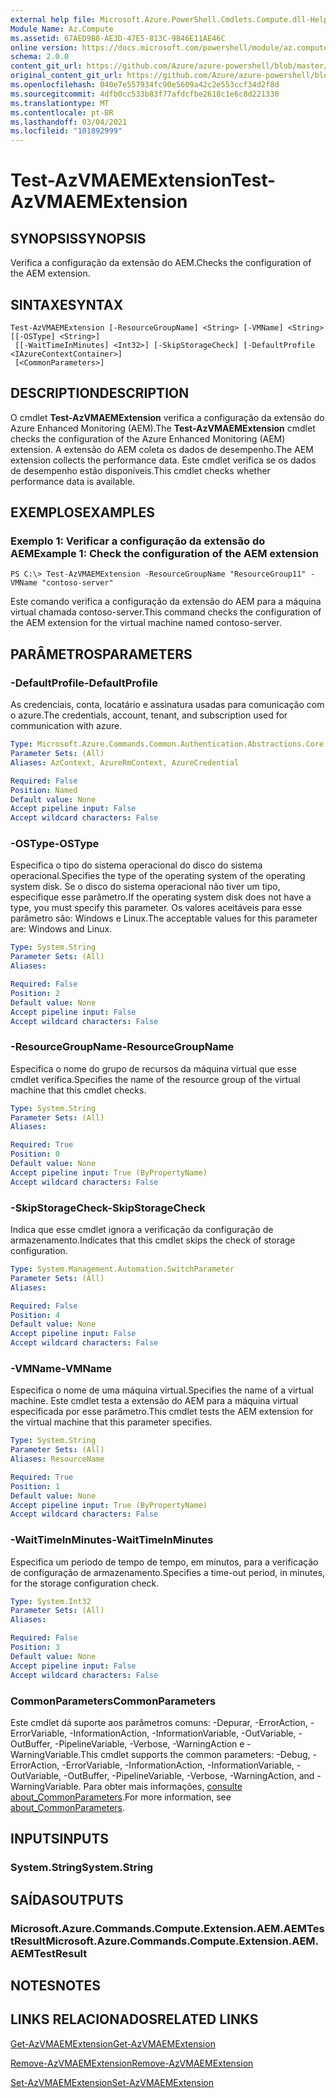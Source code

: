 ```yaml
---
external help file: Microsoft.Azure.PowerShell.Cmdlets.Compute.dll-Help.xml
Module Name: Az.Compute
ms.assetid: 67AED9B8-AE3D-47E5-813C-9B46E11AE46C
online version: https://docs.microsoft.com/powershell/module/az.compute/test-azvmaemextension
schema: 2.0.0
content_git_url: https://github.com/Azure/azure-powershell/blob/master/src/Compute/Compute/help/Test-AzVMAEMExtension.md
original_content_git_url: https://github.com/Azure/azure-powershell/blob/master/src/Compute/Compute/help/Test-AzVMAEMExtension.md
ms.openlocfilehash: 040e7e557934fc90e5609a42c2e553ccf34d2f8d
ms.sourcegitcommit: 4dfb0cc533b83f77afdcfbe2618c1e6c8d221330
ms.translationtype: MT
ms.contentlocale: pt-BR
ms.lasthandoff: 03/04/2021
ms.locfileid: "101892999"
---
```

# <span data-ttu-id="264c6-101">Test-AzVMAEMExtension</span><span class="sxs-lookup"><span data-stu-id="264c6-101">Test-AzVMAEMExtension</span></span>

## <span data-ttu-id="264c6-102">SYNOPSIS</span><span class="sxs-lookup"><span data-stu-id="264c6-102">SYNOPSIS</span></span>
<span data-ttu-id="264c6-103">Verifica a configuração da extensão do AEM.</span><span class="sxs-lookup"><span data-stu-id="264c6-103">Checks the configuration of the AEM extension.</span></span>

## <span data-ttu-id="264c6-104">SINTAXE</span><span class="sxs-lookup"><span data-stu-id="264c6-104">SYNTAX</span></span>

```
Test-AzVMAEMExtension [-ResourceGroupName] <String> [-VMName] <String> [[-OSType] <String>]
 [[-WaitTimeInMinutes] <Int32>] [-SkipStorageCheck] [-DefaultProfile <IAzureContextContainer>]
 [<CommonParameters>]
```

## <span data-ttu-id="264c6-105">DESCRIPTION</span><span class="sxs-lookup"><span data-stu-id="264c6-105">DESCRIPTION</span></span>
<span data-ttu-id="264c6-106">O cmdlet **Test-AzVMAEMExtension** verifica a configuração da extensão do Azure Enhanced Monitoring (AEM).</span><span class="sxs-lookup"><span data-stu-id="264c6-106">The **Test-AzVMAEMExtension** cmdlet checks the configuration of the Azure Enhanced Monitoring (AEM) extension.</span></span>
<span data-ttu-id="264c6-107">A extensão do AEM coleta os dados de desempenho.</span><span class="sxs-lookup"><span data-stu-id="264c6-107">The AEM extension collects the performance data.</span></span>
<span data-ttu-id="264c6-108">Este cmdlet verifica se os dados de desempenho estão disponíveis.</span><span class="sxs-lookup"><span data-stu-id="264c6-108">This cmdlet checks whether performance data is available.</span></span>

## <span data-ttu-id="264c6-109">EXEMPLOS</span><span class="sxs-lookup"><span data-stu-id="264c6-109">EXAMPLES</span></span>

### <span data-ttu-id="264c6-110">Exemplo 1: Verificar a configuração da extensão do AEM</span><span class="sxs-lookup"><span data-stu-id="264c6-110">Example 1: Check the configuration of the AEM extension</span></span>
```
PS C:\> Test-AzVMAEMExtension -ResourceGroupName "ResourceGroup11" -VMName "contoso-server"
```

<span data-ttu-id="264c6-111">Este comando verifica a configuração da extensão do AEM para a máquina virtual chamada contoso-server.</span><span class="sxs-lookup"><span data-stu-id="264c6-111">This command checks the configuration of the AEM extension for the virtual machine named contoso-server.</span></span>

## <span data-ttu-id="264c6-112">PARÂMETROS</span><span class="sxs-lookup"><span data-stu-id="264c6-112">PARAMETERS</span></span>

### <span data-ttu-id="264c6-113">-DefaultProfile</span><span class="sxs-lookup"><span data-stu-id="264c6-113">-DefaultProfile</span></span>
<span data-ttu-id="264c6-114">As credenciais, conta, locatário e assinatura usadas para comunicação com o azure.</span><span class="sxs-lookup"><span data-stu-id="264c6-114">The credentials, account, tenant, and subscription used for communication with azure.</span></span>

```yaml
Type: Microsoft.Azure.Commands.Common.Authentication.Abstractions.Core.IAzureContextContainer
Parameter Sets: (All)
Aliases: AzContext, AzureRmContext, AzureCredential

Required: False
Position: Named
Default value: None
Accept pipeline input: False
Accept wildcard characters: False
```

### <span data-ttu-id="264c6-115">-OSType</span><span class="sxs-lookup"><span data-stu-id="264c6-115">-OSType</span></span>
<span data-ttu-id="264c6-116">Especifica o tipo do sistema operacional do disco do sistema operacional.</span><span class="sxs-lookup"><span data-stu-id="264c6-116">Specifies the type of the operating system of the operating system disk.</span></span>
<span data-ttu-id="264c6-117">Se o disco do sistema operacional não tiver um tipo, especifique esse parâmetro.</span><span class="sxs-lookup"><span data-stu-id="264c6-117">If the operating system disk does not have a type, you must specify this parameter.</span></span>
<span data-ttu-id="264c6-118">Os valores aceitáveis para esse parâmetro são: Windows e Linux.</span><span class="sxs-lookup"><span data-stu-id="264c6-118">The acceptable values for this parameter are: Windows and Linux.</span></span>

```yaml
Type: System.String
Parameter Sets: (All)
Aliases:

Required: False
Position: 2
Default value: None
Accept pipeline input: False
Accept wildcard characters: False
```

### <span data-ttu-id="264c6-119">-ResourceGroupName</span><span class="sxs-lookup"><span data-stu-id="264c6-119">-ResourceGroupName</span></span>
<span data-ttu-id="264c6-120">Especifica o nome do grupo de recursos da máquina virtual que esse cmdlet verifica.</span><span class="sxs-lookup"><span data-stu-id="264c6-120">Specifies the name of the resource group of the virtual machine that this cmdlet checks.</span></span>

```yaml
Type: System.String
Parameter Sets: (All)
Aliases:

Required: True
Position: 0
Default value: None
Accept pipeline input: True (ByPropertyName)
Accept wildcard characters: False
```

### <span data-ttu-id="264c6-121">-SkipStorageCheck</span><span class="sxs-lookup"><span data-stu-id="264c6-121">-SkipStorageCheck</span></span>
<span data-ttu-id="264c6-122">Indica que esse cmdlet ignora a verificação da configuração de armazenamento.</span><span class="sxs-lookup"><span data-stu-id="264c6-122">Indicates that this cmdlet skips the check of storage configuration.</span></span>

```yaml
Type: System.Management.Automation.SwitchParameter
Parameter Sets: (All)
Aliases:

Required: False
Position: 4
Default value: None
Accept pipeline input: False
Accept wildcard characters: False
```

### <span data-ttu-id="264c6-123">-VMName</span><span class="sxs-lookup"><span data-stu-id="264c6-123">-VMName</span></span>
<span data-ttu-id="264c6-124">Especifica o nome de uma máquina virtual.</span><span class="sxs-lookup"><span data-stu-id="264c6-124">Specifies the name of a virtual machine.</span></span>
<span data-ttu-id="264c6-125">Este cmdlet testa a extensão do AEM para a máquina virtual especificada por esse parâmetro.</span><span class="sxs-lookup"><span data-stu-id="264c6-125">This cmdlet tests the AEM extension for the virtual machine that this parameter specifies.</span></span>

```yaml
Type: System.String
Parameter Sets: (All)
Aliases: ResourceName

Required: True
Position: 1
Default value: None
Accept pipeline input: True (ByPropertyName)
Accept wildcard characters: False
```

### <span data-ttu-id="264c6-126">-WaitTimeInMinutes</span><span class="sxs-lookup"><span data-stu-id="264c6-126">-WaitTimeInMinutes</span></span>
<span data-ttu-id="264c6-127">Especifica um período de tempo de tempo, em minutos, para a verificação de configuração de armazenamento.</span><span class="sxs-lookup"><span data-stu-id="264c6-127">Specifies a time-out period, in minutes, for the storage configuration check.</span></span>

```yaml
Type: System.Int32
Parameter Sets: (All)
Aliases:

Required: False
Position: 3
Default value: None
Accept pipeline input: False
Accept wildcard characters: False
```

### <span data-ttu-id="264c6-128">CommonParameters</span><span class="sxs-lookup"><span data-stu-id="264c6-128">CommonParameters</span></span>
<span data-ttu-id="264c6-129">Este cmdlet dá suporte aos parâmetros comuns: -Depurar, -ErrorAction, -ErrorVariable, -InformationAction, -InformationVariable, -OutVariable, -OutBuffer, -PipelineVariable, -Verbose, -WarningAction e -WarningVariable.</span><span class="sxs-lookup"><span data-stu-id="264c6-129">This cmdlet supports the common parameters: -Debug, -ErrorAction, -ErrorVariable, -InformationAction, -InformationVariable, -OutVariable, -OutBuffer, -PipelineVariable, -Verbose, -WarningAction, and -WarningVariable.</span></span> <span data-ttu-id="264c6-130">Para obter mais informações, [consulte about_CommonParameters](http://go.microsoft.com/fwlink/?LinkID=113216).</span><span class="sxs-lookup"><span data-stu-id="264c6-130">For more information, see [about_CommonParameters](http://go.microsoft.com/fwlink/?LinkID=113216).</span></span>

## <span data-ttu-id="264c6-131">INPUTS</span><span class="sxs-lookup"><span data-stu-id="264c6-131">INPUTS</span></span>

### <span data-ttu-id="264c6-132">System.String</span><span class="sxs-lookup"><span data-stu-id="264c6-132">System.String</span></span>

## <span data-ttu-id="264c6-133">SAÍDAS</span><span class="sxs-lookup"><span data-stu-id="264c6-133">OUTPUTS</span></span>

### <span data-ttu-id="264c6-134">Microsoft.Azure.Commands.Compute.Extension.AEM.AEMTestResult</span><span class="sxs-lookup"><span data-stu-id="264c6-134">Microsoft.Azure.Commands.Compute.Extension.AEM.AEMTestResult</span></span>

## <span data-ttu-id="264c6-135">NOTES</span><span class="sxs-lookup"><span data-stu-id="264c6-135">NOTES</span></span>

## <span data-ttu-id="264c6-136">LINKS RELACIONADOS</span><span class="sxs-lookup"><span data-stu-id="264c6-136">RELATED LINKS</span></span>

[<span data-ttu-id="264c6-137">Get-AzVMAEMExtension</span><span class="sxs-lookup"><span data-stu-id="264c6-137">Get-AzVMAEMExtension</span></span>](./Get-AzVMAEMExtension.md)

[<span data-ttu-id="264c6-138">Remove-AzVMAEMExtension</span><span class="sxs-lookup"><span data-stu-id="264c6-138">Remove-AzVMAEMExtension</span></span>](./Remove-AzVMAEMExtension.md)

[<span data-ttu-id="264c6-139">Set-AzVMAEMExtension</span><span class="sxs-lookup"><span data-stu-id="264c6-139">Set-AzVMAEMExtension</span></span>](./Set-AzVMAEMExtension.md)


